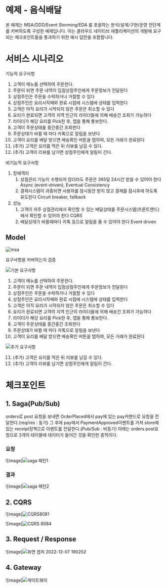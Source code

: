# 예제 - 음식배달

본 예제는 MSA/DDD/Event Storming/EDA 를 포괄하는 분석/설계/구현/운영 전단계를 커버하도록 구성한 예제입니다.
이는 클라우드 네이티브 애플리케이션의 개발에 요구되는 체크포인트들을 통과하기 위한 예시 답안을 포함합니다.

# 서비스 시나리오

기능적 요구사항
1. 고객이 메뉴를 선택하여 주문한다.
2. 주문이 되면 주문 내역이 입점상점주인에게 주문정보가 전달된다
3. 상점주인은 주문을 수락하거나 거절할 수 있다
4. 상점주인은 요리시작때와 완료 시점에 시스템에 상태를 입력한다
5. 고객은 아직 요리가 시작되지 않은 주문은 취소할 수 있다
6. 요리가 완료되면 고객의 지역 인근의 라이더들에 의해 배송건 조회가 가능하다
7. 라이더가 해당 요리를 Pick한 후, 앱을 통해 통보한다.
8. 고객이 주문상태를 중간중간 조회한다
9. 주문상태가 바뀔 때 마다 카톡으로 알림을 보낸다
10. 고객이 요리를 배달 받으면 배송확인 버튼을 탭하여, 모든 거래가 완료된다
11. (추가) 고객은 요리를 먹은 뒤 리뷰를 남길 수 있다.
12. (추가) 고객이 리뷰를 남기면 상점주인에게 알림이 간다.


비기능적 요구사항
1. 장애격리
    1. 상점관리 기능이 수행되지 않더라도 주문은 365일 24시간 받을 수 있어야 한다  Async (event-driven), Eventual Consistency
    1. 결제시스템이 과중되면 사용자를 잠시동안 받지 않고 결제를 잠시후에 하도록 유도한다  Circuit breaker, fallback
1. 성능
    1. 고객이 자주 상점관리에서 확인할 수 있는 배달상태를 주문시스템(프론트엔드)에서 확인할 수 있어야 한다  CQRS
    1. 배달상태가 바뀔때마다 카톡 등으로 알림을 줄 수 있어야 한다  Event driven


## Model
![msa](https://user-images.githubusercontent.com/80758607/206376850-4045670f-c8be-4531-a418-13b71d21c3d9.png)



요구사항을 커버하는지 검증

![기본 요구사항](https://user-images.githubusercontent.com/80758607/206606481-dadd8954-e7f4-4a55-8cce-617607e17efe.png)
1. 고객이 메뉴를 선택하여 주문한다.
2. 주문이 되면 주문 내역이 입점상점주인에게 주문정보가 전달된다
3. 상점주인은 주문을 수락하거나 거절할 수 있다
4. 상점주인은 요리시작때와 완료 시점에 시스템에 상태를 입력한다
5. 고객은 아직 요리가 시작되지 않은 주문은 취소할 수 있다
6. 요리가 완료되면 고객의 지역 인근의 라이더들에 의해 배송건 조회가 가능하다
7. 라이더가 해당 요리를 Pick한 후, 앱을 통해 통보한다.
8. 고객이 주문상태를 중간중간 조회한다
9. 주문상태가 바뀔 때 마다 카톡으로 알림을 보낸다
10. 고객이 요리를 배달 받으면 배송확인 버튼을 탭하여, 모든 거래가 완료된다
    
![추가 요구사항](https://user-images.githubusercontent.com/80758607/206606473-9759ec31-6dbc-4be7-8ec9-397580850070.png)


11. (추가) 고객은 요리를 먹은 뒤 리뷰를 남길 수 있다.
12. (추가) 고객이 리뷰를 남기면 상점주인에게 알림이 간다.

# 체크포인트
## 1. Saga(Pub/Sub)
orders로 post 요청을 보내면 OrderPlaced에서 pay에 있는 pay커맨드로 요청을 전달한다.(req/res : 동기)
그 후에 pay에서 PaymentApproved이벤트를 거쳐 store에 있는 receipt정책으로 이벤트를 전달한다.(Pub/Sub : 비동기)
아래는 orders post요청으로 3개의 테이블에 데이터가 들어간 것을 확인한 증적이다.

### 요청
![image]![saga 패턴1](https://user-images.githubusercontent.com/80758607/206377519-eb51d896-6ffd-45d6-a1a7-be69ef3ed860.png)


### 결과
![image]![saga 패턴2](https://user-images.githubusercontent.com/80758607/206377560-42a2faa5-15d8-4eec-8f1c-eca1cc9fd4fe.png)


## 2. CQRS 
![image]![CQRS8081](https://user-images.githubusercontent.com/80758607/206378157-1cab8840-0ddd-40ab-b8fa-e0b25687658f.png)

![image]![CQRS 8084](https://user-images.githubusercontent.com/80758607/206378185-f477644a-b930-4db2-a4c7-3cd0d3c98633.png)


## 3. Request / Response

![image]![화면 캡처 2022-12-07 190252](https://user-images.githubusercontent.com/80758607/206378256-3dffe258-acda-401d-8f15-b767e446fa45.png)


## 4. Gateway
![image]![게이트웨이](https://user-images.githubusercontent.com/80758607/206591733-d12be552-88c3-4d45-8a13-bc188b1169db.png)
